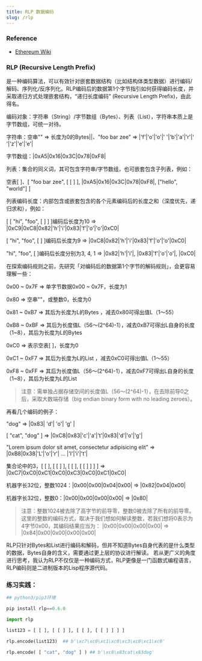 ```yaml
---
title: RLP 数据编码
slug: /rlp
---
```

### Reference

- [Ethereum Wiki](https://github.com/ethereum/wiki/wiki/RLP)

### RLP (Recursive Length Prefix)

是一种编码算法，可以有效针对嵌套数据结构（比如结构体类型数据）进行编码/解码、序列化/反序列化。RLP编码后的数据第1个字节指引如何获得编码长度，并采取递归方式处理嵌套结构，“递归长度编码” (Recursive Length Prefix)，由此得名。

编码对象：字符串（String）/字节数组（Bytes）、列表（List），字符串本质上是字节数组，可统一对待。

字符串：空串"" => 长度为0的Bytes||、"foo bar zee" => |'f'|'o'|'o'|' '|'b'|'a'|'r'|' '|'z'|'e'|'e'|

字节数组：|0xA5|0x16|0x3C|0x78|0xF8|

列表：集合的同义词，其可包含字符串/字节数组，也可嵌套包含子列表，例如：

空表[ ]、[ "foo bar zee", [ [ ] ], |0xA5|0x16|0x3C|0x78|0xF8|, ["hello", "world"] ]

列表编码长度：内部包含或嵌套包含的各个元素编码后的长度之和（深度优先，递归求和），例如：

[ [ "hi", "foo", [ ] ] ]编码后长度为10 =>
|0xC9|0xC8|0x82|'h'|'i'|0x83|'f'|'o'|'o'|0xC0|

[ "hi", "foo", [ ] ]编码后长度为9 =>
|0xC8|0x82|'h'|'i'|0x83|'f'|'o'|'o'|0xC0|

"hi", "foo", [ ]编码后长度分别为3, 4, 1 =>
|0x82|'h'|'i'|, |0x83|'f'|'o'|'o'|, |0xC0|

在探索编码规则之前，先研究「对编码后的数据第1个字节的解码规则」，会更容易理解一些：

0x00 ~ 0x7F  => 单字节数据0x00 ~ 0x7F，长度为1

0x80 => 空串""，或整数0，长度为0

0x81 ~ 0xB7 => 其后为长度为L的Bytes ，减去0x80可得出值L（1～55）

0xB8 ~ 0xBF => 其后为长度值L（56～(2^64)-1），减去0xB7可得出L自身的长度（1~8），其后为长度为L的Bytes

0xC0 => 表示空表[ ]，长度为0

0xC1 ~ 0xF7 => 其后为长度为L的List ，减去0xC0可得出值L（1～55）

0xF8 ~ 0xFF => 其后为长度值L（56～(2^64)-1），减去0xF7可得出L自身的长度（1~8），其后为长度为L的List

> 注意：需单独占据存储空间的长度值L（56～(2^64)-1），在去除前导0之后，采取大数端存储（big endian binary form with no leading zeroes）。

再看几个编码的例子：

"dog" => |0x83| 'd'| 'o'| 'g' |

[ "cat", "dog" ] => |0xC8|0x83|'c'|'a'|'t'|0x83|'d'|'o'|'g'|

"Lorem ipsum dolor sit amet, consectetur adipisicing elit" => |0xB8|0x38|'L'|'o'|'r'| ... |'l'|'i'|'t'|

集合论中的3，[ [ ], [ [ ] ], [ [ ], [ [ ] ] ] ] => |0xC7|0xC0|0xC1|0xC0|0xC3|0xC0|0xC1|0xC0|

机器字长32位，整数1024：|0x00|0x00|0x04|0x00| => |0x82|0x04|0x00|

机器字长32位，整数0：|0x00|0x00|0x00|0x00| => |0x80|

> 注意：整数1024被去除了高字节的前导零，整数0被去除了所有的前导零。这里的整数的编码方式，取决于我们想如何解读整数，若我们想将0表示为4字节0x00，其编码结果应当为：
|0x00|0x00|0x00|0x00| => |0x84|0x00|0x00|0x00|0x00|

RLP只针对Bytes和List进行编码和解码，但并不知道Bytes自身代表的是什么类型的数据，Bytes自身的含义，需要通过更上层的协议进行解读。
若从更广义的角度进行思考，我认为RLP不仅仅是一种编码方式，RLP更像是一门函数式编程语言，RLP编码则是二进制版本的Lisp程序源代码。

### 练习实践：

```python
## python3/pip3环境

pip install rlp==0.6.0

import rlp

list123 = [ [ ], [ [ ] ], [ [ ], [ [ ] ] ] ]

rlp.encode(list123)  ## b'\xc7\xc0\xc1\xc0\xc3\xc0\xc1\xc0'

rlp.encode( [ "cat", "dog" ] ) ## b'\xc8\x83cat\x83dog'
```

